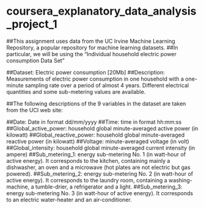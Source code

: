 # coursera_explanatory_data_analysis_project_1
##This assignment uses data from the UC Irvine Machine Learning Repository, a popular repository for machine learning datasets. 
##In particular, we will be using the “Individual household electric power consumption Data Set” 

##Dataset: Electric power consumption [20Mb]
##Description: Measurements of electric power consumption in one household with a one-minute sampling rate over a period of almost 4 years. Different electrical quantities and some sub-metering values are available.


##The following descriptions of the 9 variables in the dataset are taken from the UCI web site:

##Date: Date in format dd/mm/yyyy
##Time: time in format hh:mm:ss
##Global_active_power: household global minute-averaged active power (in kilowatt)
##Global_reactive_power: household global minute-averaged reactive power (in kilowatt)
##Voltage: minute-averaged voltage (in volt)
##Global_intensity: household global minute-averaged current intensity (in ampere)
##Sub_metering_1: energy sub-metering No. 1 (in watt-hour of active energy). It corresponds to the kitchen, containing mainly a dishwasher, an oven and a microwave (hot plates are not electric but gas powered).
##Sub_metering_2: energy sub-metering No. 2 (in watt-hour of active energy). It corresponds to the laundry room, containing a washing-machine, a tumble-drier, a refrigerator and a light.
##Sub_metering_3: energy sub-metering No. 3 (in watt-hour of active energy). It corresponds to an electric water-heater and an air-conditioner.
